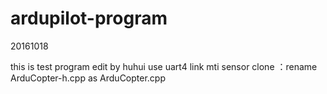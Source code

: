 # ardupilot-program
20161018

this is test program
edit by huhui
use uart4 link mti sensor
clone ：rename ArduCopter-h.cpp as ArduCopter.cpp

